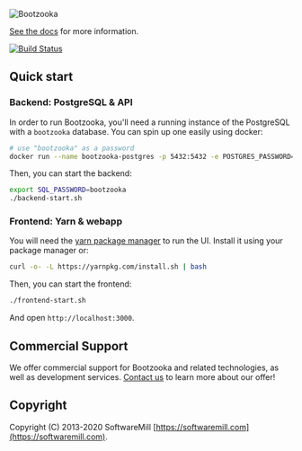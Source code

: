 ![Bootzooka](https://github.com/softwaremill/bootzooka/raw/master/banner.png)

[See the docs](http://softwaremill.github.io/bootzooka/) for more information.

[![Build Status](https://travis-ci.org/softwaremill/bootzooka.svg?branch=master)](https://travis-ci.org/softwaremill/bootzooka)

## Quick start

### Backend: PostgreSQL & API

In order to run Bootzooka, you'll need a running instance of the PostgreSQL with a `bootzooka` database. You can spin
up one easily using docker:

```sh
# use "bootzooka" as a password
docker run --name bootzooka-postgres -p 5432:5432 -e POSTGRES_PASSWORD=bootzooka -e POSTGRES_DB=bootzooka -d postgres
```

Then, you can start the backend:

```sh
export SQL_PASSWORD=bootzooka
./backend-start.sh
```

### Frontend: Yarn & webapp

You will need the [yarn package manager](https://yarnpkg.com) to run the UI. Install it using your package manager or:

```sh
curl -o- -L https://yarnpkg.com/install.sh | bash
```

Then, you can start the frontend:

```sh
./frontend-start.sh
```

And open `http://localhost:3000`.

## Commercial Support

We offer commercial support for Bootzooka and related technologies, as well as development services. [Contact us](https://softwaremill.com) to learn more about our offer!

## Copyright

Copyright (C) 2013-2020 SoftwareMill [https://softwaremill.com](https://softwaremill.com).









